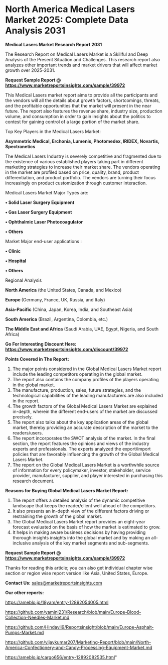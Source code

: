 # North America Medical Lasers Market 2025: Complete Data Analysis 2031

<strong>Medical Lasers Market Research Report 2031</strong>

The Research Report on Medical Lasers Market is a Skillful and Deep Analysis of the Present Situation and Challenges. This research report also analyzes other important trends and market drivers that will affect market growth over 2025-2031.

<strong>Request Sample Report @ <a href=https://www.marketreportsinsights.com/sample/39972>https://www.marketreportsinsights.com/sample/39972</a></strong>

This Medical Lasers market report aims to provide all the participants and the vendors will all the details about growth factors, shortcomings, threats, and the profitable opportunities that the market will present in the near future. The report also features the revenue share, industry size, production volume, and consumption in order to gain insights about the politics to contest for gaining control of a large portion of the market share.

Top Key Players in the Medical Lasers Market:

<strong>Asymmetric Medical, Erchonia, Lumenis, Photomedex, IRIDEX, Novartis, Spectranetics</strong>

The Medical Lasers Industry is severely competitive and fragmented due to the existence of various established players taking part in different marketing strategies to increase their market share. The vendors operating in the market are profiled based on price, quality, brand, product differentiation, and product portfolio. The vendors are turning their focus increasingly on product customization through customer interaction.

Medical Lasers Market Major Types are:

<strong>•  Solid Laser Surgery Equipment

•  Gas Laser Surgery Equipment

•  Ophthalmic Laser Photocoagulator

•  Others</strong>

Market Major end-user applications :

<strong>•  Clinic

•  Hospital

•  Others</strong>

Regional Analysis

</u><strong><b>North America</b></strong> (the United States, Canada, and Mexico)

<strong><b>Europe </b></strong>(Germany, France, UK, Russia, and Italy)

<strong><b>Asia-Pacific</b></strong> (China, Japan, Korea, India, and Southeast Asia)

<strong><b>South America</b></strong> (Brazil, Argentina, Colombia, etc.)

<strong><b>The Middle East and Africa</b></strong> (Saudi Arabia, UAE, Egypt, Nigeria, and South Africa)

<strong>Go For Interesting Discount Here: <a href=https://www.marketreportsinsights.com/discount/39972>https://www.marketreportsinsights.com/discount/39972</a></strong>

<strong>Points Covered in The Report:</strong>
<ol>
  <li>The major points considered in the Global Medical Lasers Market report include the leading competitors operating in the global market.</li>
  <li>The report also contains the company profiles of the players operating in the global market.</li>
  <li>The manufacture, production, sales, future strategies, and the technological capabilities of the leading manufacturers are also included in the report.</li>
  <li>The growth factors of the Global Medical Lasers Market are explained in-depth, wherein the different end-users of the market are discussed precisely.</li>
  <li>The report also talks about the key application areas of the global market, thereby providing an accurate description of the market to the readers/users.</li>
  <li>The report incorporates the SWOT analysis of the market. In the final section, the report features the opinions and views of the industry experts and professionals. The experts analyzed the export/import policies that are favorably influencing the growth of the Global Medical Lasers Market.</li>
  <li>The report on the Global Medical Lasers Market is a worthwhile source of information for every policymaker, investor, stakeholder, service provider, manufacturer, supplier, and player interested in purchasing this research document.</li>
</ol>
<strong>Reasons for Buying Global Medical Lasers Market Report:</strong>

<ol>
  <li>The report offers a detailed analysis of the dynamic competitive landscape that keeps the reader/client well ahead of the competitors.</li>
  <li>It also presents an in-depth view of the different factors driving or restraining the growth of the global market.</li>
  <li>The Global Medical Lasers Market report provides an eight-year forecast evaluated on the basis of how the market is estimated to grow.</li>
  <li>It helps in making aware business decisions by having providing thorough insights insights into the global market and by making an all-inclusive analysis of the key market segments and sub-segments.</li>
</ol>
<strong>Request Sample Report @ <a href=https://www.marketreportsinsights.com/sample/39972>https://www.marketreportsinsights.com/sample/39972</a></strong>


Thanks for reading this article; you can also get individual chapter wise section or region wise report version like Asia, United States, Europe.

<strong>Contact Us:</strong>
sales@marketreportsinsights.com

<strong>Our other reports:</strong>

<a href=https://ameblo.jp/18yam/entry-12892054005.html>https://ameblo.jp/18yam/entry-12892054005.html</a>

<a href=https://github.com/yamini231/Research/blob/main/Europe-Blood-Collection-Needles-Market.md>https://github.com/yamini231/Research/blob/main/Europe-Blood-Collection-Needles-Market.md</a>

<a href=https://github.com/Hindavii9/Reportsinsight/blob/main/Europe-Asphalt-Pumps-Market.md>https://github.com/Hindavii9/Reportsinsight/blob/main/Europe-Asphalt-Pumps-Market.md</a>

<a href=https://github.com/vijaykumar207/Marketing-Report/blob/main/North-America-Confectionery-and-Candy-Processing-Equipment-Market.md>https://github.com/vijaykumar207/Marketing-Report/blob/main/North-America-Confectionery-and-Candy-Processing-Equipment-Market.md</a>

<a href=https://ameblo.jp/cargo656/entry-12892082535.html>https://ameblo.jp/cargo656/entry-12892082535.html</a>"
